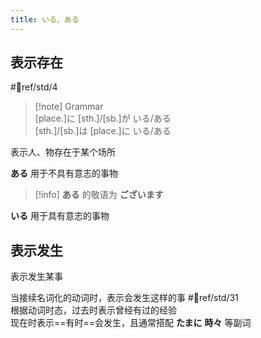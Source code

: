 ```yaml
---
title: いる、ある
---
```

## 表示存在

 #📖ref/std/4  

> [!note] Grammar  
> [place.]に [sth.]/[sb.]が いる/ある  
> [sth.]/[sb.]は [place.]に いる/ある  

表示人、物存在于某个场所  

**ある** 用于不具有意志的事物  
>[!info] **ある** 的敬语为 **ございます**  

**いる** 用于具有意志的事物  

## 表示发生

表示发生某事  

当接续名词化的动词时，表示会发生这样的事 #📖ref/std/31  
根据动词时态，过去时表示曾经有过的经验  
现在时表示==有时==会发生，且通常搭配 **たまに** **時々** 等副词  
